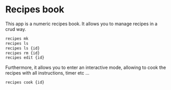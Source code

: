 # Recipes book

This app is a numeric recipes book. It allows you to manage recipes in a crud way.

```sh
recipes mk
recipes ls
recipes ls {id}
recipes rm {id}
recipes edit {id}
```

Furthermore, it allows you to enter an interactive mode, allowing to cook the recipes with all instructions, timer etc ...

```sh
recipes cook {id}
```
